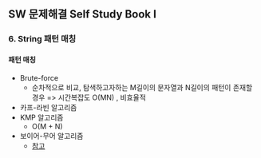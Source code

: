 ## SW 문제해결 Self Study Book Ⅰ

### 6. String 패턴 매칭



 #### 패턴 매칭

- Brute-force
  - 순차적으로 비교,  탐색하고자하는 M길이의 문자열과 N길이의 패턴이 존재할 경우 => 시간복잡도 O(MN) , 비효율적 
- 카프-라빈 알고리즘
- KMP 알고리즘
  - O(M + N)
- 보이어-무어 알고리즘
  - [참고](http://www.cs.jhu.edu/~langmea/resources/lecture_notes/boyer_moore.pdf)